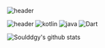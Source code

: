 ![header](https://capsule-render.vercel.app/api?type=slice&color=auto&height=300&section=header&text=welcome&fontSize=90&fontAlignY=38&desc=Soul's%20Profile&descAlignY=51&descAlign=62)

![header](https://img.shields.io/badge/android%20developer-blue)
<img alt="kotlin" src="https://img.shields.io/badge/kotlin-7F52FF.svg?&style=flat-square&logo=kolin&logoColor=white"/>
<img alt="java" src="https://img.shields.io/badge/java-F7DF1E.svg?&style=flat-square&logo=java&logoColor=white"/>
<img alt="Dart" src="https://img.shields.io/badge/Dart-Language-blue?logo=dart"/>

![Soulddgy's github stats](https://github-readme-stats.vercel.app/api?username=Soulddgy&show_icons=true)

